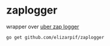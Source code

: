 # zaplogger

wrapper over [uber zap logger](https://github.com/uber-go/zap)
```shell
go get github.com/elizarpif/zaplogger
```
